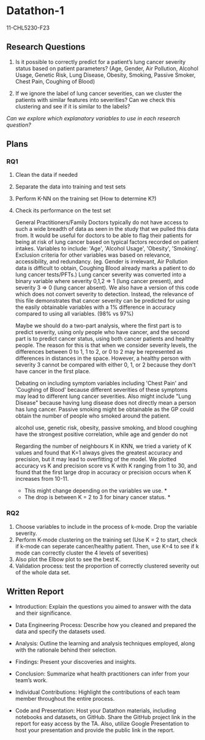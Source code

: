 # Datathon-1
11-CHL5230-F23

## Research Questions

1. Is it possible to correctly predict for a patient’s lung cancer severity status based on patient parameters? (Age, Gender, Air Pollution, Alcohol Usage, Genetic Risk, Lung Disease, Obesity, Smoking, Passive Smoker, Chest Pain, Coughing of Blood)

2. If we ignore the label of lung cancer severities, can we cluster the patients with similar features into severities? Can we check this clustering and see if it is similar to the labels?

*Can we explore which explanatory variables to use in each research question?*

## Plans

### RQ1
1. Clean the data if needed
2. Separate the data into training and test sets
3. Perform K-NN on the training set (How to determine K?)
4. Check its performance on the test set

   General Practitioners/Family Doctors typically do not have access to such a wide breadth of data as seen in the study that we pulled this data from. It would be useful for doctors to be able to flag their patients for being at risk of lung cancer based on typical factors recorded on patient intakes. Variables to include: 'Age', 'Alcohol Usage', 'Obesity', 'Smoking'. Exclusion criteria for other variables was based on relevance, accessibility, and redundancy. (eg. Gender is irrelevant, Air Pollution data is difficult to obtain, Coughing Blood already marks a patient to do lung cancer tests/PFTs.) Lung cancer severity was converted into a binary variable where severity 0,1,2 => 1 (lung cancer present), and severity 3 => 0 (lung cancer absent). We also have a version of this code which does not convert severity to detection. Instead, the relevance of this file demonstrates that cancer severity can be predicted for using the easily obtainable variables with a 1% difference in accuracy compared to using all variables. (98% vs 97%)

   Maybe we should do a two-part analysis, where the first part is to predict severity, using only people who have cancer, and the second part is to predict cancer status, using both cancer patients and healthy people. The reason for this is that when we consider severity levels, the differences between 0 to 1, 1 to 2, or 0 to 2 may be represented as differences in distances in the space. However, a healthy person with severity 3 cannot be compared with either 0, 1, or 2 because they don't have cancer in the first place.

   Debating on including symptom variables including 'Chest Pain' and 'Coughing of Blood' because different severities of these symptoms may lead to different lung cancer severities. Also might include "Lung Disease" because having lung disease does not directly mean a person has lung cancer. Passive smoking might be obtainable as the GP could obtain the number of people who smoked around the patient.

   alcohol use, genetic risk, obesity, passive smoking, and blood coughing have the strongest positive correlation, while age and gender do not

   Regarding the number of neighbours K in KNN, we tried a variety of K values and found that K=1 always gives the greatest accuracy and precision, but it may lead to overfitting of the model. We plotted accuracy vs K and precision score vs K with K ranging from 1 to 30, and found that the first large drop in accuracy or precision occurs when K increases from 10-11.

   * This might change depending on the variables we use. *
   * The drop is between K = 2 to 3 for binary cancer status. *

### RQ2
1. Choose variables to include in the process of k-mode. Drop the variable severity.
2. Perform K-mode clustering on the training set (Use K = 2 to start, check if k-mode can seperate cancer/healthy patient. Then, use K=4 to see if k mode can correctly cluster the 4 levels of severities)
3. Also plot the Elbow plot to see the best K.
4. Validation process: test the proportion of correctly clustered severity out of the whole data set.



## Written Report

- Introduction: Explain the questions you aimed to answer with the data and their significance.

- Data Engineering Process: Describe how you cleaned and prepared the data and specify the datasets used.

- Analysis: Outline the learning and analysis techniques employed, along with the rationale behind their selection.

- Findings: Present your discoveries and insights.

- Conclusion: Summarize what health practitioners can infer from your team’s work.

- Individual Contributions: Highlight the contributions of each team member throughout the entire process.

- Code and Presentation: Host your Datathon materials, including notebooks and datasets, on GitHub. Share the GitHub project link in the report for easy access by the TA. Also, utilize Google Presentation to host your presentation and provide the public link in the report.

